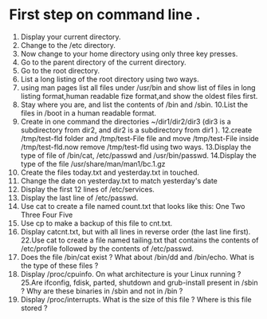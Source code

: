 # First step on command line .
1. Display your current directory.
2. Change to the /etc directory.
3. Now change to your home directory using only three key presses.
4. Go to the parent directory of the current directory.
5. Go to the root directory.
7. List a long listing of the root directory using two ways.
8. using man pages list all files under /usr/bin and show list of files in long listing format,human readable fize format,and show the oldest files first.
9. Stay where you are, and list the contents of /bin and /sbin.
10.List the files in /boot in a human readable format.
11. Create in one command the directories ~/dir1/dir2/dir3 (dir3 is a subdirectory
from dir2, and dir2 is a subdirectory from dir1 ).
12.create /tmp/test-fld folder and /tmp/test-File file and move /tmp/test-File inside /tmp/test-fld.now remove /tmp/test-fld using two ways.
13.Display the type of file of /bin/cat, /etc/passwd and /usr/bin/passwd.
14.Display the type of the file /usr/share/man/man1/bc.1.gz
15. Create the files today.txt and yesterday.txt in touched.
16. Change the date on yesterday.txt to match yesterday's date
17. Display the first 12 lines of /etc/services.
18. Display the last line of /etc/passwd.
19. Use cat to create a file named count.txt that looks like this:
One
Two
Three
Four
Five
20. Use cp to make a backup of this file to cnt.txt.
21. Display catcnt.txt, but with all lines in reverse order (the last line first).
22.Use cat to create a file named tailing.txt that contains the contents of /etc/profile
followed by the contents of /etc/passwd.
23. Does the file /bin/cat exist ? What about /bin/dd and /bin/echo. What is the type
of these files ?
24. Display /proc/cpuinfo. On what architecture is your Linux running ?
25.Are ifconfig, fdisk, parted, shutdown and grub-install present in /sbin ? Why are
these binaries in /sbin and not in /bin ?
26. Display /proc/interrupts. What is the size of this file ? Where is this file stored ?





